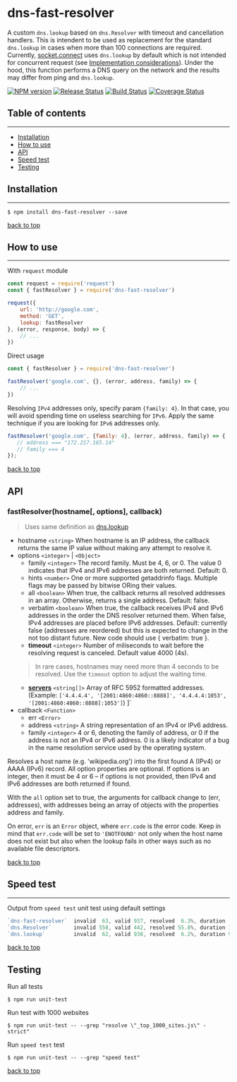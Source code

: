 # dns-fast-resolver
A custom `dns.lookup` based on `dns.Resolver` with timeout and cancellation handlers.
This is intendent to be used as replacement for the standard `dns.lookup` in cases when more than 100 connections are required. Currently, [socket.connect](https://nodejs.org/api/net.html#net_socket_connect_options_connectlistener) uses `dns.lookup` by default which is not intended for concurrent request (see [Implementation considerations](https://nodejs.org/api/dns.html#dns_implementation_considerations)).
Under the hood, this function performs a DNS query on the network and the results may differ from ping and `dns.lookup`.

[![NPM version](https://img.shields.io/npm/v/dns-fast-resolver.svg)](https://www.npmjs.com/package/dns-fast-resolver)
[![Release Status](https://github.com/boseca/dns-fast-resolver/workflows/npm%20release/badge.svg)](https://github.com/boseca/dns-fast-resolver/releases)
[![Build Status](https://travis-ci.org/boseca/dns-fast-resolver.svg?branch=main)](https://travis-ci.org/boseca/dns-fast-resolver)
[![Coverage Status](https://coveralls.io/repos/github/boseca/dns-fast-resolver/badge.svg?branch=main)](https://coveralls.io/github/boseca/dns-fast-resolver?branch=main)


## Table of contents
---
- [Installation](#installation)
- [How to use](#how-to-use)
- [API](#api)
- [Speed test](#speed-test)
- [Testing](#testing)


## Installation
---
```
$ npm install dns-fast-resolver --save
```
[back to top](#table-of-contents)


## How to use
---

With `request` module
```js
const request = require('request')
const { fastResolver } = require('dns-fast-resolver')

request({
    url: 'http://google.com',
    method: 'GET',
    lookup: fastResolver
}, (error, response, body) => {
    // ...
})
```

Direct usage
```js
const { fastResolver } = require('dns-fast-resolver')

fastResolver('google.com', {}, (error, address, family) => {
    // ...
})
```

Resolving `IPv4` addresses only,  specify param `{family: 4}`. In that case, you will avoid 
spending time on useless searching for `IPv6`. Apply the same technique if you are looking for `IPv6` addresses only. 

```js
fastResolver('google.com', {family: 4}, (error, address, family) => {
   // address === "172.217.165.14"
   // family === 4
});
```

[back to top](#table-of-contents)

## API
### fastResolver(hostname[, options], callback)   
> Uses same definition as [dns.lookup](https://nodejs.org/api/dns.html#dns_dns_lookup_hostname_options_callback)

* hostname `<string>` When hostname is an IP address, the callback returns the same IP value without making any attempt to resolve it.
* options `<integer>` | `<Object>`
    - family `<integer>` The record family. Must be 4, 6, or 0. The value 0 indicates that IPv4 and IPv6 addresses are both returned. Default: 0.
    - hints `<number>` One or more supported getaddrinfo flags. Multiple flags may be passed by bitwise ORing their values.
    - all `<boolean>` When true, the callback returns all resolved addresses in an array. Otherwise, returns a single address. Default: false.
    - verbatim `<boolean>` When true, the callback receives IPv4 and IPv6 addresses in the order the DNS resolver returned them. When false, IPv4 addresses are placed before IPv6 addresses. Default: currently false (addresses are reordered) but this is expected to change in the not too distant future. New code should use { verbatim: true }.
    - **timeout** `<integer>` Number of miliseconds to wait before the resolving request is canceled. Default value 4000 (4s).
    >In rare cases, hostnames may need more than 4 seconds to be resolved. Use the `timeout` option to adjust the waiting time.
    - **[servers](https://nodejs.org/api/dns.html#dns_dns_setservers_servers)** `<string[]>` Array of RFC 5952 formatted addresses. (Example: `['4.4.4.4', '[2001:4860:4860::8888]', '4.4.4.4:1053', '[2001:4860:4860::8888]:1053']`)
]`
* callback `<Function>`
    - err `<Error>`
    - address `<string>` A string representation of an IPv4 or IPv6 address.
    - family `<integer>` 4 or 6, denoting the family of address, or 0 if the address is not an IPv4 or IPv6 address. 0 is a likely indicator of a bug in the name resolution service used by the operating system.

Resolves a host name (e.g. 'wikipedia.org') into the first found A (IPv4) or AAAA (IPv6) record. All option properties are optional. If options is an integer, then it must be 4 or 6 – if options is not provided, then IPv4 and IPv6 addresses are both returned if found.

With the `all` option set to true, the arguments for callback change to (err, addresses), with addresses being an array of objects with the properties address and family.

On error, `err` is an `Error` object, where `err.code` is the error code. Keep in mind that `err.code` will be set to `'ENOTFOUND'` not only when the host name does not exist but also when the lookup fails in other ways such as no available file descriptors.


[back to top](#table-of-contents)

## Speed test
---
Output from `speed test` unit test using default settings
```js
`dns-fast-resolver`  invalid  63, valid 937, resolved  6.3%, duration  3.96s
`dns.Resolver`       invalid 558, valid 442, resolved 55.8%, duration 10.41s
`dns.lookup`         invalid  62, valid 938, resolved  6.2%, duration 93.86s
```
[back to top](#table-of-contents)

## Testing
Run all tests
```
$ npm run unit-test
```

Run test with 1000 websites
```
$ npm run unit-test -- --grep "resolve \"_top_1000_sites.js\" - strict"
```

Run `speed test` test
```
$ npm run unit-test -- --grep "speed test"
```

[back to top](#table-of-contents)
